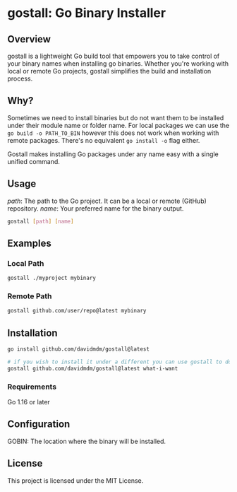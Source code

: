 # gostall: Go Binary Installer

## Overview

gostall is a lightweight Go build tool that empowers you to take control of your binary names when installing go binaries. Whether you're working with local or remote Go projects, gostall simplifies the build and installation process.

## Why?

Sometimes we need to install binaries but do not want them to be installed under their module name or folder name.
For local packages we can use the `go build -o PATH_TO_BIN` however this does not work when working with remote packages. There's no equivalent `go install -o` flag either.

Gostall makes installing Go packages under any name easy with a single unified command.

## Usage

_path_: The path to the Go project. It can be a local or remote (GitHub) repository.
_name_: Your preferred name for the binary output.

```bash
gostall [path] [name]
```

## Examples

### Local Path

```bash
gostall ./myproject mybinary
```

### Remote Path

```bash
gostall github.com/user/repo@latest mybinary
```

## Installation

```bash
go install github.com/davidmdm/gostall@latest

# if you wish to install it under a different you can use gostall to do so!
gostall github.com/davidmdm/gostall@latest what-i-want
```

### Requirements

Go 1.16 or later

## Configuration

GOBIN: The location where the binary will be installed.

## License

This project is licensed under the MIT License.
